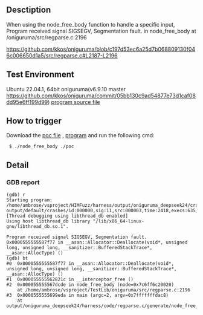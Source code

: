 ## Desctiption
When using the node_free_body function to handle a specific input, Program received signal SIGSEGV, Segmentation fault. in node_free_body at /oniguruma/src/regparse.c:2196

https://github.com/kkos/oniguruma/blob/c197d53ec6a25d7b068809130f046c006650d1a5/src/regparse.c#L2187-L2196

## Test Environment
Ubuntu 22.04.1, 64bit
oniguruma(v6.9.10 master https://github.com/kkos/oniguruma/commit/05bb130c9ad54877e73d1caf08dd95e6ff199d99)
[program source file](https://github.com/ambrosecm/pocs/blob/main/oniguruma/node_free_body/node_free_body.c)

## How to trigger
Download the [poc file](https://github.com/ambrosecm/pocs/blob/main/oniguruma/node_free_body/poc) , [program](https://github.com/ambrosecm/pocs/blob/main/oniguruma/node_free_body/node_free_body) and run the following cmd:
```
 $ ./node_free_body ./poc
```

## Detail
### GDB report
```
(gdb) r
Starting program: /home/ambrose/vsproject/HIMFuzz/harness/output/oniguruma_deepseek24/crashes/regparse.c/generate/node_free_body/node_free_body output/default/crashes/id:000000,sig:11,src:000003,time:2418,execs:635,op:havoc,rep:16
[Thread debugging using libthread_db enabled]
Using host libthread_db library "/lib/x86_64-linux-gnu/libthread_db.so.1".

Program received signal SIGSEGV, Segmentation fault.
0x0000555555587f77 in __asan::Allocator::Deallocate(void*, unsigned long, unsigned long, __sanitizer::BufferedStackTrace*, __asan::AllocType) ()
(gdb) bt
#0  0x0000555555587f77 in __asan::Allocator::Deallocate(void*, unsigned long, unsigned long, __sanitizer::BufferedStackTrace*, __asan::AllocType) ()
#1  0x000055555562821c in __interceptor_free ()
#2  0x000055555567dcde in node_free_body (node=0x7c6ff6c20020)
    at /home/ambrose/vsproject/TestLib/oniguruma/src/regparse.c:2196
#3  0x0000555555699eda in main (argc=2, argv=0x7fffffffdac8)
    at output/oniguruma_deepseek24/harness/code/regparse.c/generate/node_free_body.c:40
```
